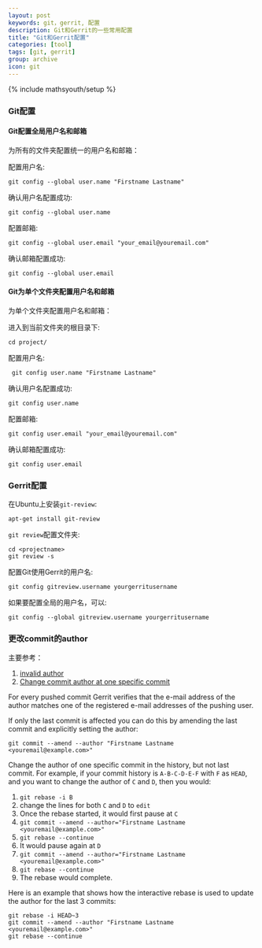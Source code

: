 ```yaml
---
layout: post
keywords: git，gerrit, 配置
description: Git和Gerrit的一些常用配置
title: "Git和Gerrit配置"
categories: [tool]
tags: [git, gerrit]
group: archive
icon: git
---
```

{% include mathsyouth/setup %}

### Git配置

#### Git配置全局用户名和邮箱

为所有的文件夹配置统一的用户名和邮箱：

配置用户名:

```shell
git config --global user.name "Firstname Lastname"
```

确认用户名配置成功:

```shell
git config --global user.name
```

配置邮箱:

```shell
git config --global user.email "your_email@youremail.com"
```

确认邮箱配置成功:

```shell
git config --global user.email
```

#### Git为单个文件夹配置用户名和邮箱

为单个文件夹配置用户名和邮箱：

进入到当前文件夹的根目录下:

```shell
cd project/
```

配置用户名:

```shell
 git config user.name "Firstname Lastname"
```

确认用户名配置成功:

```shell
git config user.name
```

配置邮箱:

```shell
git config user.email "your_email@youremail.com"
```

确认邮箱配置成功:

```shell
git config user.email
```

### Gerrit配置

在Ubuntu上安装`git-review`:

```shell
apt-get install git-review
```

`git review`配置文件夹:

```shell
cd <projectname>
git review -s
```

配置Git使用Gerrit的用户名:

```shell
git config gitreview.username yourgerritusername
```

如果要配置全局的用户名，可以:

```shell
git config --global gitreview.username yourgerritusername
```

### 更改commit的author

主要参考：

1. [invalid author](https://gerrit-review.googlesource.com/Documentation/error-invalid-author.html)
1. [Change commit author at one specific commit](http://stackoverflow.com/questions/3042437/change-commit-author-at-one-specific-commit)

For every pushed commit Gerrit verifies that the e-mail address of the author
matches one of the registered e-mail addresses of the pushing user.

If only the last commit is affected you can do this by amending the last commit
and explicitly setting the author:

```shell
git commit --amend --author "Firstname Lastname <youremail@example.com>"
```

Change the author of one specific commit in the history, but not last commit.
For example, if your commit history is `A-B-C-D-E-F` with `F` as `HEAD`, and
you want to change the author of `C` and `D`, then you would:

1. `git rebase -i B`
1. change the lines for both `C` and `D` to `edit`
1. Once the rebase started, it would first pause at `C`
1. `git commit --amend --author="Firstname Lastname <youremail@example.com>"`
1. `git rebase --continue`
1. It would pause again at `D`
1. `git commit --amend --author="Firstname Lastname <youremail@example.com>"`
1. `git rebase --continue`
1. The rebase would complete.

Here is an example that shows how the interactive rebase is used to update the
author for the last 3 commits:

```shell
git rebase -i HEAD~3
git commit --amend --author "Firstname Lastname <youremail@example.com>"
git rebase --continue
```
